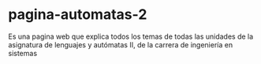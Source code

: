 # pagina-automatas-2
Es una pagina web que explica todos los temas de todas las unidades de la asignatura de lenguajes y autómatas II, de la carrera de ingeniería en sistemas
